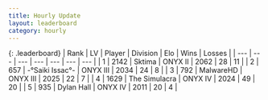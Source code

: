 ```yaml
---
title: Hourly Update
layout: leaderboard
category: hourly
---
```


{: .leaderboard}
| Rank | LV | Player | Division | Elo | Wins | Losses |
| --- | --- | --- | --- | --- | --- | --- |
| <span data-change="0">1</span> | 2142 | <span title="ID: 353063">Sktima</span> | ONYX II | <span data-change="-13">2062</span> | <span data-change="0">28</span> | <span data-change="1">11</span> |
| <span data-change="0">2</span> | 657 | <span title="ID: 597334">-°Saiki Issac°-</span> | ONYX III | <span data-change="0">2034</span> | <span data-change="0">24</span> | <span data-change="0">8</span> |
| <span data-change="0">3</span> | 792 | <span title="ID: 261794">MalwareHD</span> | ONYX III | <span data-change="0">2025</span> | <span data-change="0">22</span> | <span data-change="0">7</span> |
| <span data-change="1">4</span> | 1629 | <span title="ID: 366840">The Simulacra</span> | ONYX IV | <span data-change="18">2024</span> | <span data-change="2">49</span> | <span data-change="0">20</span> |
| <span data-change="-1">5</span> | 935 | <span title="ID: 174294">Dylan Hall</span> | ONYX IV | <span data-change="-8">2011</span> | <span data-change="2">20</span> | <span data-change="2">4</span> |